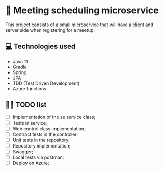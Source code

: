 # 🦋 Meeting scheduling microservice
This project consists of a small microservice that will have a client and server side when registering for a meetup.

## 💻 Technologies used

- Java 11
- Gradle
- Spring
- JPA
- TDD (Test Driven Development)
- Azure functions

## 👩‍💻 TODO list

- [ ] Implementation of the se service class;
- [ ] Tests in service;
- [ ] Web control class implementation;
- [ ] Contract tests in the controller;
- [ ] Unit tests in the repository;
- [ ] Repository implementation;
- [ ] Swagger;
- [ ] Local tests via postman;
- [ ] Deploy on Azure;
